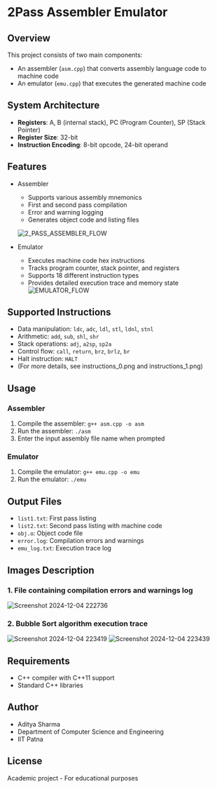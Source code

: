 # 2Pass Assembler Emulator

## Overview
This project consists of two main components:
- An assembler (`asm.cpp`) that converts assembly language code to machine code
- An emulator (`emu.cpp`) that executes the generated machine code
  
## System Architecture
* **Registers**: A, B (internal stack), PC (Program Counter), SP (Stack Pointer)
* **Register Size**: 32-bit
* **Instruction Encoding**: 8-bit opcode, 24-bit operand

## Features
- Assembler
  - Supports various assembly mnemonics
  - First and second pass compilation
  - Error and warning logging
  - Generates object code and listing files
  
  ![2_PASS_ASSEMBLER_FLOW](https://github.com/user-attachments/assets/3491bf75-6282-4bc4-98e4-844d28ed33c6)

- Emulator
  - Executes machine code hex instructions
  - Tracks program counter, stack pointer, and registers
  - Supports 18 different instruction types
  - Provides detailed execution trace and memory state
  ![EMULATOR_FLOW](https://github.com/user-attachments/assets/19a1edc8-f46c-4201-be4f-0cc2feba5e64)

## Supported Instructions
- Data manipulation: `ldc`, `adc`, `ldl`, `stl`, `ldnl`, `stnl`
- Arithmetic: `add`, `sub`, `shl`, `shr`
- Stack operations: `adj`, `a2sp`, `sp2a`
- Control flow: `call`, `return`, `brz`, `brlz`, `br`
- Halt instruction: `HALT`
- (For more details, see instructions_0.png and instructions_1.png)

## Usage

### Assembler
1. Compile the assembler: `g++ asm.cpp -o asm`
2. Run the assembler: `./asm`
3. Enter the input assembly file name when prompted

### Emulator
1. Compile the emulator: `g++ emu.cpp -o emu`
2. Run the emulator: `./emu`

## Output Files
- `list1.txt`: First pass listing
- `list2.txt`: Second pass listing with machine code
- `obj.o`: Object code file
- `error.log`: Compilation errors and warnings
- `emu_log.txt`: Execution trace log

## Images Description
### 1. File containing compilation errors and warnings log

![Screenshot 2024-12-04 222736](https://github.com/user-attachments/assets/a3342e05-5683-4ea5-9c5f-9522408fe5e7)

### 2. Bubble Sort algorithm execution trace

![Screenshot 2024-12-04 223419](https://github.com/user-attachments/assets/056a70aa-d091-4b94-b011-3fea9f9fbf7a)
![Screenshot 2024-12-04 223439](https://github.com/user-attachments/assets/0c7a086b-91fe-4d8e-a99d-259e5cabca03)

## Requirements
- C++ compiler with C++11 support
- Standard C++ libraries

## Author
- Aditya Sharma
- Department of Computer Science and Engineering
- IIT Patna

## License
Academic project - For educational purposes
